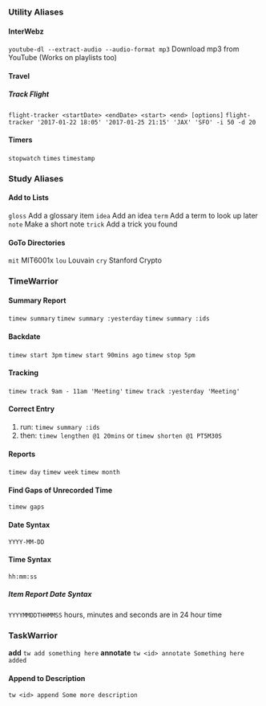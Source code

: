 ### Utility Aliases
#### InterWebz
`youtube-dl --extract-audio --audio-format mp3` Download mp3 from YouTube (Works on playlists too)

#### Travel
##### Track Flight
`flight-tracker <startDate> <endDate> <start> <end> [options]`
`flight-tracker '2017-01-22 18:05' '2017-01-25 21:15' 'JAX' 'SFO' -i 50 -d 20`

#### Timers
`stopwatch`
`times`
`timestamp`
### Study Aliases
#### Add to Lists
`gloss` Add a glossary item
`idea` Add an idea
`term` Add a term to look up later
`note` Make a short note
`trick` Add a trick you found
#### GoTo Directories
`mit` MIT6001x
`lou` Louvain
`cry` Stanford Crypto

### TimeWarrior
#### Summary Report
`timew summary`
`timew summary :yesterday`
`timew summary :ids`
#### Backdate
`timew start 3pm`
`timew start 90mins ago`
`timew stop 5pm`
#### Tracking
`timew track 9am - 11am 'Meeting'`
`timew track :yesterday 'Meeting'`
#### Correct Entry
1. run: `timew summary :ids`
2. then: `timew lengthen @1 20mins`  or `timew shorten @1 PT5M30S`
#### Reports
`timew day`
`timew week`
`timew month`
#### Find Gaps of Unrecorded Time
`timew gaps`
#### Date Syntax
`YYYY-MM-DD`
#### Time Syntax
`hh:mm:ss`
##### Item Report Date Syntax
`YYYYMMDDTHHMMSS` hours, minutes and seconds are in 24 hour time

### TaskWarrior
**add** `tw add something here`
**annotate** `tw <id> annotate Something here added`
#### Append to Description
`tw <id> append Some more description`
